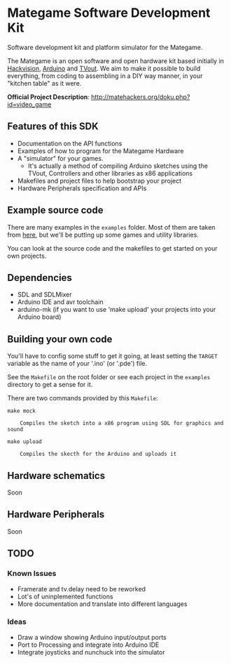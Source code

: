 Mategame Software Development Kit
============

Software development kit and platform simulator for the Mategame.

The Mategame is an open software and open hardware kit based initially in [Hackvision](http://nootropicdesign.com/hackvision/games.html), [Arduino](http://arduino.cc/) and [TVout](http://code.google.com/p/arduino-tvout/). We aim to make it possible to build everything, from coding to assembling in a DIY way manner, in your "kitchen table" as it were.

**Official Project Description**: <http://matehackers.org/doku.php?id=video_game>

## Features of this SDK

* Documentation on the API functions
* Examples of how to program for the Mategame Hardware
* A "simulator" for your games.
  * It's actually a method of compiling Arduino sketches using the TVout, Controllers and other libraries as x86 applications
* Makefiles and project files to help bootstrap your project
* Hardware Peripherals specification and APIs

## Example source code

There are many examples in the `examples` folder. Most of them are taken from [here](http://nootropicdesign.com/hackvision/games.html), but we'll be putting up some games and utility libraries.

You can look at the source code and the makefiles to get started on your own projects.

## Dependencies

  * SDL and SDLMixer
  * Arduino IDE and avr toolchain
  * arduino-mk (if you want to use 'make upload' your projects into your Arduino board)

## Building your own code

You'll have to config some stuff to get it going, at least setting the `TARGET` variable as the name of your '.ino' (or '.pde') file.

See the `Makefile` on the root folder or see each project in the `examples` directory to get a sense for it.

There are two commands provided by this `Makefile`:

    make mock

        Compiles the sketch into a x86 program using SDL for graphics and sound

    make upload

        Compiles the skecth for the Arduino and uploads it

## Hardware schematics

Soon

## Hardware Peripherals

Soon

## TODO

### Known Issues

* Framerate and tv.delay need to be reworked
* Lot's of uninplemented functions
* More documentation and translate into different languages

### Ideas

* Draw a window showing Arduino input/output ports
* Port to Processing and integrate into Arduino IDE
* Integrate joysticks and nunchuck into the simulator
